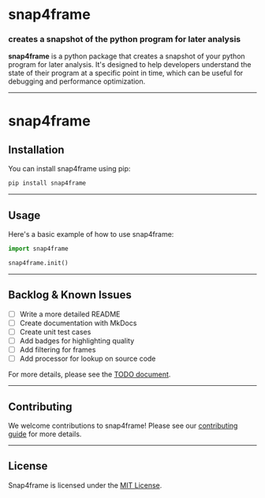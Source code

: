 # **snap4frame**

### creates a snapshot of the python program for later analysis

**snap4frame** is a python package that creates a snapshot of your python program for later analysis. It's designed to help developers understand the state of their program at a specific point in time, which can be useful for debugging and performance optimization.

---

# snap4frame

## Installation

You can install snap4frame using pip:

```bash
pip install snap4frame
```

---

## Usage

Here's a basic example of how to use snap4frame:

```python
import snap4frame

snap4frame.init()
```

---

## Backlog & Known Issues

- [ ] Write a more detailed README
- [ ] Create documentation with MkDocs
- [ ] Create unit test cases
- [ ] Add badges for highlighting quality
- [ ] Add filtering for frames
- [ ] Add processor for lookup on source code

For more details, please see the [TODO document](todo.md).

---

## Contributing

We welcome contributions to snap4frame! Please see our [contributing guide](CONTRIBUTING.md) for more details.

---

## License

Snap4frame is licensed under the [MIT License](license.md).
